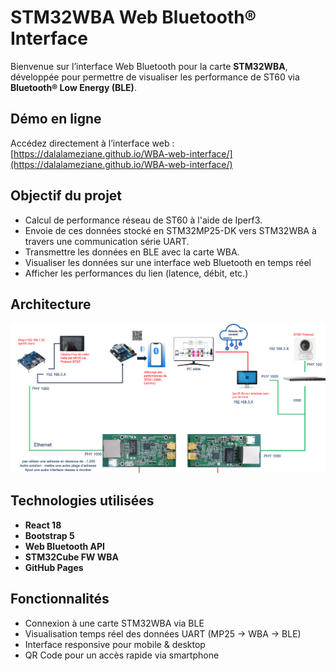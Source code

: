 # STM32WBA Web Bluetooth® Interface

Bienvenue sur l’interface Web Bluetooth pour la carte **STM32WBA**, développée pour permettre de visualiser les performance de ST60 via **Bluetooth® Low Energy (BLE)**.

## Démo en ligne

Accédez directement à l’interface web :
[https://dalalameziane.github.io/WBA-web-interface/](https://dalalameziane.github.io/WBA-web-interface/)

## Objectif du projet

- Calcul de performance réseau de ST60 à l'aide de Iperf3.
- Envoie de ces données stocké en STM32MP25-DK vers STM32WBA à travers une communication série UART.  
- Transmettre les données en BLE avec la carte WBA.
- Visualiser les données sur une interface web Bluetooth en temps réel
- Afficher les performances du lien (latence, débit, etc.)

## Architecture

![Schéma de l’architecture du système](docs/main_interface.png)

## Technologies utilisées

- **React 18**
- **Bootstrap 5**
- **Web Bluetooth API**
- **STM32Cube FW WBA**
- **GitHub Pages**

## Fonctionnalités

- Connexion à une carte STM32WBA via BLE
- Visualisation temps réel des données UART (MP25 → WBA → BLE)
- Interface responsive pour mobile & desktop
- QR Code pour un accès rapide via smartphone
